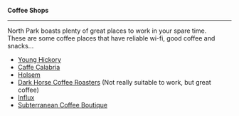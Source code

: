 **Coffee Shops**

-----------

North Park boasts plenty of great places to work in your spare time.  
These are some coffee places that have reliable wi-fi, good coffee and snacks...

- [Young Hickory](http://younghickory.com/contact/)
- [Caffe Calabria](http://caffecalabria.com/)
- [Holsem](http://www.holsemcoffee.com/)
- [Dark Horse Coffee Roasters](http://www.darkhorsecoffeeroasters.com/) (Not really suitable to work, but great coffee)
- [Influx](http://www.influxcafe.com/north-park/)
- [Subterranean Coffee Boutique](http://www.subterraneancoffeeboutique.com/)